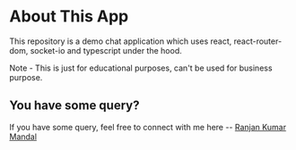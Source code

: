 # About This App

This repository is a demo chat application which uses react, react-router-dom, socket-io and typescript under the hood.

Note - This is just for educational purposes, can't be used for business purpose.

## You have some query?

If you have some query, feel free to connect with me here -- [Ranjan Kumar Mandal](https://www.linkedin.com/in/ranjan-kumar-m-818367158/)
